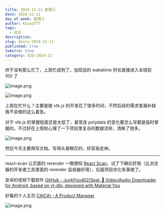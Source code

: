 ```yaml
---
title: 2024-12-11 星期三
date: 2024-12-11
day_of_week: 星期三
author: KazooTTT
tags:
  - 日记
description: 
slug: diary-2024-12-11
published: true
toAstro: true
category: 日记-2024-12
---
```


终于没有那么忙了，上周忙成狗了，加班加的 wakatime 时长直接进入全球前 100 了 ​​​

![image.png](https://pictures.kazoottt.top/2024/12/20241210-c47db55ce8a5198e2eafb096444aab6f.png)

![image.png](https://pictures.kazoottt.top/2024/12/20241210-a064bc9e2410f0bfba01ba7323277e64.png)

上周在忙什么？主要是做 vtk.js 的开发花了很多时间，不然后续的需求查漏补缺我不会做的这么着急。

对于 vtk.js 的掌握程度还是太低了，甚至连 polydata 的变化要怎么写都是临时掌握的。不过好在上周耐心理了一下项目里复杂的数据流转，清晰了很多。

![image.png](https://pictures.kazoottt.top/2024/12/20241211-20241211214029.png)

然后今天主要再写文档，写得头昏眼花的，好容易走神。

---

react-scan 让页面的 rerender 一眼便知 [React Scan](https://react-scan.com/)，试了下确实好用（比浏览器的开发者工具里面的 rerender 监视器好用），后面项目优化有事做了。

安卓的视频下载软件 [GitHub - JunkFood02/Seal: 🦭 Video/Audio Downloader for Android, based on yt-dlp, designed with Material You](https://github.com/JunkFood02/Seal)

好看的个人主页 [CAICAI - A Product Manager](https://www.caicai.me/)

![image.png](https://pictures.kazoottt.top/2024/12/20241210-bc4eadb59b028a2fac538771dae2c303.png)
